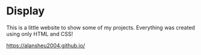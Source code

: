# Display

This is a little website to show some of my projects. Everything was created using only HTML and CSS!

https://alansheu2004.github.io/

